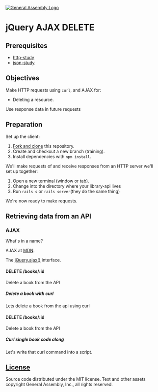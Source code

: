 [![General Assembly Logo](https://camo.githubusercontent.com/1a91b05b8f4d44b5bbfb83abac2b0996d8e26c92/687474703a2f2f692e696d6775722e636f6d2f6b6538555354712e706e67)](https://generalassemb.ly/education/web-development-immersive)

# jQuery AJAX DELETE

## Prerequisites

-   [http-study](https://github.com/ga-wdi-boston/http-study)
-   [json-study](https://github.com/ga-wdi-boston/json-study)

## Objectives

Make HTTP requests using `curl`, and AJAX for:

-   Deleting a resource.

Use response data in future requests

## Preparation

Set up the client:

1.  [Fork and clone](https://github.com/ga-wdi-boston/meta/wiki/ForkAndClone)
    this repository.
1.  Create and checkout a new branch (training).
1.  Install dependencies with `npm install`.

We'll make requests of and receive responses from an HTTP server we'll set up
 together:

1.  Open a new terminal (window or tab).
1.  Change into the directory where your library-api lives
1.  Run `rails s` or `rails server`(they do the same thing)

We're now ready to make requests.

## Retrieving data from an API

### AJAX

What's in a name?

AJAX at [MDN](https://developer.mozilla.org/en-US/docs/AJAX).

The [jQuery.ajax()](http://api.jquery.com/jQuery.ajax/) interface.

#### DELETE /books/:id

Delete a book from the API

##### Delete a book with curl

Lets delete a book from the api using curl

#### DELETE /books/:id

Delete a book from the API

##### Curl single book code along

Let's write that curl command into a script.

## [License](LICENSE)

Source code distributed under the MIT license. Text and other assets copyright
General Assembly, Inc., all rights reserved.
